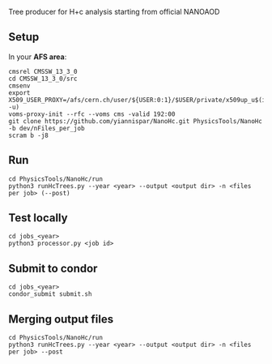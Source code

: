 Tree producer for H+c analysis starting from official NANOAOD  

Setup  
-----  
In your **AFS area**:  
```  
cmsrel CMSSW_13_3_0  
cd CMSSW_13_3_0/src  
cmsenv  
export X509_USER_PROXY=/afs/cern.ch/user/${USER:0:1}/$USER/private/x509up_u$(id -u)  
voms-proxy-init --rfc --voms cms -valid 192:00  
git clone https://github.com/yiannispar/NanoHc.git PhysicsTools/NanoHc -b dev/nFiles_per_job  
scram b -j8  
```  

Run    
---  
```  
cd PhysicsTools/NanoHc/run  
python3 runHcTrees.py --year <year> --output <output dir> -n <files per job> (--post)  
```  

Test locally  
------------  
```  
cd jobs_<year>  
python3 processor.py <job id>  
```  

Submit to condor  
----------------  
```  
cd jobs_<year>  
condor_submit submit.sh  
```  

Merging output files  
--------------------
```  
cd PhysicsTools/NanoHc/run  
python3 runHcTrees.py --year <year> --output <output dir> -n <files per job> --post  
```  